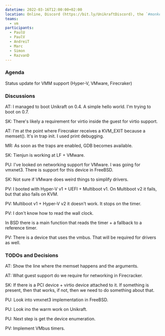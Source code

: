 ```yaml
---
datetime: 2022-03-16T12:00:00+02:00
location: Online, Discord (https://bit.ly/UnikraftDiscord), the `#monkey-business` voice channel
teams:
  - vm
participants:
  - PaulU
  - PaulV
  - AndreiT
  - Marc
  - Simon
  - RazvanD
---
```


### Agenda

Status update for VMM support (Hyper-V, VMware, Firecraker)

### Discussions

AT: I managed to boot Unikraft on 0.4.
A simple hello world.
I'm trying to boot on 0.7.

SK: There's likely a requirement for virtio inside the guest for virtio support.

AT: I'm at the point where Firecraker receives a KVM_EXIT because a memset().
It's in trap init.
I used print debugging.

MR: As soon as the traps are enabled, GDB becomes available.

SK: Tienjun is working at LF + VMware.

PU: I've looked on networking support for VMware.
I was going for vmxnet3.
There is support for this device in FreeBSD.

SK: Not sure if VMware does weird things to simplify drivers.

PV: I booted with Hyper-V v1 + UEFI + Multiboot v1.
On Multiboot v2 it fails, but that also fails on KVM.

PV: Multiboot v1 + Hyper-V v2 it doesn't work.
It stops on the timer.

PV: I don't know how to read the wall clock.

In BSD there is a main function that reads the timer + a fallback to a reference timer.

PV: There is a device that uses the vmbus.
That will be required for drivers as well.

### TODOs and Decisions

AT: Show the line where the memset happens and the arguments.

AT: What guest support do we require for networking in Firecracker.

SK: If there is a PCI device + virtio device attached to it.
If something is present, then that works, if not, then we need to do something about that.

PU: Look into vmxnet3 implementation in FreeBSD.

PU: Look ino the warm work on Unikraft.

PU: Next step is get the device enumeration.

PV: Implement VMbus timers.
